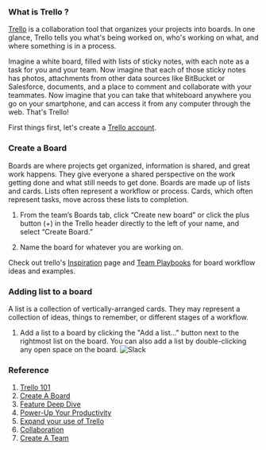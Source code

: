 ### What is Trello ?

[Trello](https://help.trello.com/article/708-what-is-trello) is a collaboration tool that organizes your projects into boards. In one glance, Trello tells you what's being worked on, who's working on what, and where something is in a process.

Imagine a white board, filled with lists of sticky notes, with each note as a task for you and your team. Now imagine that each of those sticky notes has photos, attachments from other data sources like BitBucket or Salesforce, documents, and a place to comment and collaborate with your teammates. Now imagine that you can take that whiteboard anywhere you go on your smartphone, and can access it from any computer through the web. That's Trello!

First things first, let's create a [Trello account](https://trello.com/signup?returnUrl=%2Fguide%2Ftrello-101).

###  Create a Board

Boards are where projects get organized, information is shared, and great work happens. They give everyone a shared perspective on the work getting done and what still needs to get done. Boards are made up of lists and cards. Lists often represent a workflow or process. Cards, which often represent tasks, move across these lists to completion.

1. From the team’s Boards tab, click “Create new board” or click the plus button (+) in the Trello header directly to the left of your name, and select “Create Board.”

2. Name the board for whatever you are working on.

  Check out trello's [Inspiration](https://trello.com/templates) page and [Team Playbooks](https://trello.com/teams)  for board workflow ideas and examples.
  
### Adding list to a board

A list is a collection of vertically-arranged cards. They may represent a collection of ideas, things to remember, or different stages of a workflow.

1. Add a list to a board by clicking the "Add a list..." button next to the rightmost list on the board. You can also add a list by double-clicking any open space on the board. ![Slack](https://raw.github.com/elizabethlumban/checklist/master/02%20-%20Trello/addlist.png?raw=true "Add List")


### Reference
1. [Trello 101](https://trello.com/guide/trello-101 "Trello Homepage")
2. [Create A Board](https://trello.com/guide/create-a-board.html)
3. [Feature Deep Dive](https://trello.com/guide/feature-deep-dive.html)
4. [Power-Up Your Productivity](https://trello.com/guide/power-up-productivity.html)
5. [Expand your use of Trello](https://trello.com/guide/expand-your-use-of-trello.html)
6. [Collaboration](https://trello.com/guide/collaboration.html)
7. [Create A Team](https://trello.com/guide/create-a-team.html)
